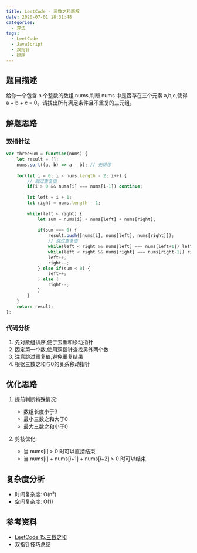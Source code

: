 ```yaml
---
title: LeetCode - 三数之和题解
date: 2020-07-01 18:31:48
categories:
  - 算法
tags:
  - LeetCode
  - JavaScript
  - 双指针
  - 排序
---
```


## 题目描述

给你一个包含 n 个整数的数组 nums,判断 nums 中是否存在三个元素 a,b,c,使得 a + b + c = 0。请找出所有满足条件且不重复的三元组。

## 解题思路

### 双指针法
```javascript
var threeSum = function(nums) {
    let result = [];
    nums.sort((a, b) => a - b); // 先排序
    
    for(let i = 0; i < nums.length - 2; i++) {
        // 跳过重复值
        if(i > 0 && nums[i] === nums[i-1]) continue;
        
        let left = i + 1;
        let right = nums.length - 1;
        
        while(left < right) {
            let sum = nums[i] + nums[left] + nums[right];
            
            if(sum === 0) {
                result.push([nums[i], nums[left], nums[right]]);
                // 跳过重复值
                while(left < right && nums[left] === nums[left+1]) left++;
                while(left < right && nums[right] === nums[right-1]) right--;
                left++;
                right--;
            } else if(sum < 0) {
                left++;
            } else {
                right--;
            }
        }
    }
    return result;
};
```

### 代码分析
1. 先对数组排序,便于去重和移动指针
2. 固定第一个数,使用双指针查找另外两个数
3. 注意跳过重复值,避免重复结果
4. 根据三数之和与0的关系移动指针

## 优化思路

1. 提前判断特殊情况:
   - 数组长度小于3
   - 最小三数之和大于0
   - 最大三数之和小于0

2. 剪枝优化:
   - 当 nums[i] > 0 时可以直接结束
   - 当 nums[i] + nums[i+1] + nums[i+2] > 0 时可以结束

## 复杂度分析

- 时间复杂度: O(n²)
- 空间复杂度: O(1)

## 参考资料
- [LeetCode 15.三数之和](https://leetcode.cn/problems/3sum/)
- [双指针技巧总结](https://leetcode.cn/problems/3sum/solution/san-shu-zhi-he-by-leetcode-solution/)
